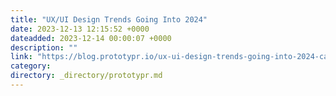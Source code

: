 ```yaml
---
title: "UX/UI Design Trends Going Into 2024"
date: 2023-12-13 12:15:52 +0000
dateadded: 2023-12-14 00:00:07 +0000
description: ""
link: "https://blog.prototypr.io/ux-ui-design-trends-going-into-2024-ca43a839b541?source=rss----eb297ea1161a---4"
category:
directory: _directory/prototypr.md
---
```

